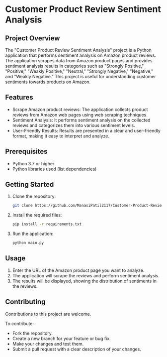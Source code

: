 # Customer Product Review Sentiment Analysis

## Project Overview

The "Customer Product Review Sentiment Analysis" project is a Python application that performs sentiment analysis on Amazon product reviews. The application scrapes data from Amazon product pages and provides sentiment analysis results in categories such as "Strongly Positive," "Positive," "Weakly Positive," "Neutral," "Strongly Negative," "Negative," and "Weakly Negative." This project is useful for understanding customer sentiments towards products on Amazon.


## Features

- Scrape Amazon product reviews: The application collects product reviews from Amazon web pages using web scraping techniques.
- Sentiment Analysis: It performs sentiment analysis on the collected reviews and categorizes them into various sentiment levels.
- User-Friendly Results: Results are presented in a clear and user-friendly format, making it easy to interpret and analyze.

## Prerequisites

- Python 3.7 or higher
- Python libraries used (list dependencies)

## Getting Started

1. Clone the repository:

   ```bash
   git clone https://github.com/ManasiPatil2117/Customer-Product-Review.git

2. Install the required files:

   ```bash
   pip install -r requirements.txt

3. Run the application:

   ```bash
   python main.py

## Usage
   1. Enter the URL of the Amazon product page you want to analyze.
   2. The application will scrape the reviews and perform sentiment analysis.
   3. The results will be displayed, showing the distribution of sentiments in the reviews.

## Contributing
Contributions to this project are welcome. 

To contribute:
   - Fork the repository.
   - Create a new branch for your feature or bug fix.
   - Make your changes and test them.
   - Submit a pull request with a clear description of your changes.


